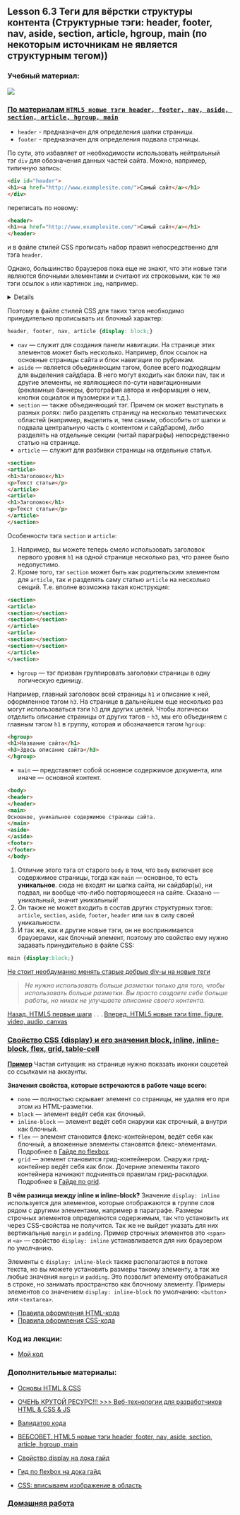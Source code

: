 ## Lesson 6.3 Теги для вёрстки структуры контента (Структурные тэги: header, footer, nav, aside, section, article, hgroup, main (по некоторым источникам не является структурным тегом))

### Учебный материал:

![](https://habrastorage.org/r/w1560/storage1/617fe369/2a645b1d/a197813c/012429b0.png)

### [По материалам `HTML5 новые тэги header, footer, nav, aside, section, article, hgroup, main`](http://www.websovet.com/html5-novye-tegi-header-footer-nav-aside-section-article-hgroup)

- `header` - предназначен для определения шапки страницы.
- `footer` - предназначен для определения подвала страницы.

По сути, это избавляет от необходимости использовать нейтральный тэг `div` для обозначения данных частей сайта.
Можно, например, типичную запись:
```html
<div id="header">
<h1><a href="http://www.examplesite.com/">Самый сайт</a></h1>
</div>
```
переписать по новому:
```html
<header>
<h1><a href="http://www.examplesite.com/">Самый сайт</a></h1>
</header>
```
и в файле стилей CSS прописать набор правил непосредственно для тэга `header`.

Однако, большинство браузеров пока еще не знают, что эти новые тэги являются блочными элементами и считают их строковыми, как те же тэги ссылок `a` или картинок `img`, например.

<details>

[Кратко](https://doka.guide/css/display/) 
> По умолчанию почти все элементы в HTML имеют блочный и строчный тип отображения. Но в вёрстке часто бывает, что нам нужно сделать элемент не строчным, а блочным. И наоборот.
> Тут на помощь приходит свойство CSS `{display}`✨
> Помимо значений `block` (блочное отображение) и `inline` (строчное отображение) существует смешанное значение `inline-block` (строчно-блочное отображение).
> Бывают и другие специфичные значения, например, `flex`, `grid`, `table-cell`.
</details>

Поэтому в файле стилей CSS для таких тэгов необходимо принудительно прописывать их блочный характер:
```css
header, footer, nav, article {display: block;}
```
- `nav` — служит для создания панели навигации. На странице этих элементов может быть несколько. Например, блок ссылок на основные страницы сайта и блок навигации по рубрикам.
- `aside` — является объединяющим тэгом, более всего подходящим для выделения сайдбара. В него могут входить как блоки nav, так и другие элементы, не являющиеся по-сути навигационными (рекламные баннеры, фотография автора и информация о нем, кнопки социалок и пузомерки и т.д.).
- `section` — также объединяющий тэг. Причем он может выступать в разных ролях: либо разделять страницу на несколько тематических областей (например, выделить и, тем самым, обособить от шапки и подвала центральную часть с контентом и сайдбаром), либо разделять на отдельные секции (читай параграфы) непосредственно статью на странице.
- `article` — служит для разбивки страницы на отдельные статьи.
```html
<section>
<article>
<h1>Заголовок</h1>
<p>Текст статьи</p>
</article>
<article>
<h1>Заголовок</h1>
<p>Текст статьи</p>
</article>
</section>
```
Особенности тэга `section` и `article`: 
1. Например, вы можете теперь смело использовать заголовок первого уровня `h1` на одной странице несколько раз, что ранее было недопустимо.
2. Кроме того, тэг `section` может быть как родительским элементом для `article`, так и разделять саму статью `article` на несколько секций. Т.е. вполне возможна такая конструкция:
```html
<section>
<article>
<section></section>
<section></section>
</article>
<article>
<section></section>
<section></section>
</article>
</section>
```
- `hgroup` — тэг призван группировать заголовки страницы в одну логическую единицу.

Например, главный заголовок всей страницы `h1` и описание к ней, оформленное тэгом `h3`. На странице в дальнейшем еще несколько раз могут использоваться тэги `h3` для других целей. Чтобы логически отделить описание страницы от других тэгов - `h3`, мы его объединяем с главным тэгом `h1` в группу, которая и обозначается тэгом `hgroup`:
```html
<hgroup>
<h1>Название сайта</h1>
<h3>Здесь описание сайта</h3>
</hgroup>
```
- `main` — представляет собой основное содержимое документа, или иначе — основной контент. 
```html
<body>
<header>
</header>
<main>
Основное, уникальное содержимое страницы сайта.
</main>
<aside>
</aside>
<footer>
</footer>
</body>
```
1. Отличие этого тэга от старого `body` в том, что `body` включает все содержимое страницы, тогда как `main` — основное, то есть **уникальное**. сюда не входят ни шапка сайта, ни сайдбар(ы), ни подвал, ни вообще что-либо повторяющееся на сайте. Сказано — уникальный, значит уникальный!
2. Он также не может входить в состав других структурных тэгов: `article`, `section`, `aside`, `footer`, `header` или `nav` в силу своей уникальности.
3. И так же, как и другие новые тэги, он не воспринимается браузерами, как блочный элемент, поэтому это свойство ему нужно задавать принудительно в файле CSS:
```css
main {display:block;}
```

[Не стоит  необдуманно менять старые добрые div-ы на новые теги](https://habr.com/ru/articles/124993/)
> *Не нужно использовать больше разметки только для того, чтобы использовать больше разметки. Вы просто создаете себе больше работы, но никак не улучшаете описание своего контента.*

[Назад. HTML5 первые шаги](http://www.websovet.com/html5-pervye-shagi) . . . [Вперед. HTML5 новые тэги time, figure, video, audio, canvas](http://www.websovet.com/html5-novye-tegi-time-figure-video-audio-canvas)

### [Свойство CSS {display} и его значения block, inline, inline-block, flex, grid, table-cell](https://doka.guide/css/display/)

**[Пример](https://doka.guide/css/display/#**primer**)**
Частая ситуация: на странице нужно показать иконки соцсетей со ссылками на аккаунты.

**Значения свойства, которые встречаются в работе чаще всего:**
- `none` — полностью скрывает элемент со страницы, не удаляя его при этом из HTML-разметки.
- `block` — элемент ведёт себя как блочный.
- `inline-block` — элемент ведёт себя снаружи как строчный, а внутри как блочный.
- `flex` — элемент становится флекс-контейнером, ведёт себя как блочный, а вложенные элементы становятся флекс-элементами. Подробнее в [Гайде по flexbox](https://doka.guide/css/flexbox-guide/).
- `grid` — элемент становится грид-контейнером. Снаружи грид-контейнер ведёт себя как блок. Дочерние элементы такого контейнера начинают подчиняться правилам грид-раскладки. Подробнее в [Гайде по grid](https://doka.guide/css/grid-guide/).

**В чём разница между inline и inline-block?**
Значение `display: inline` используется для элементов, которые отображаются в группе слов рядом с другими элементами, например в параграфе. Размеры строчных элементов определяются содержимым, так что установить их через CSS-свойства не получится. Так же не выйдет указать для них вертикальные `margin` и `padding`. Пример строчных элементов это `<span>` и `<a>` — свойство `display: inline` устанавливается для них браузером по умолчанию.

Элементы с `display: inline-block` также располагаются в потоке текста, но вы можете установить размеры такому элементу, а так же любые значения `margin` и `padding`. Это позволит элементу отображаться в строке, но занимать пространство как блочному элементу. Примеры элементов со значением `display: inline-block` по умолчанию: `<button>` или `<textarea>`.

- [Правила оформления HTML-кода](https://github.com/netology-code/codestyle/tree/master/html)
- [Правила оформления CSS-кода](https://github.com/netology-code/codestyle/tree/master/css)

### Код из лекции: 

- [Мой код](../My_code/)

### Дополнительные материалы:

- [Основы HTML & CSS](https://html5book.ru/osnovy-css/)
- [ОЧЕНЬ КРУТОЙ РЕСУРС!!! >>> Веб-технологии для разработчиков HTML & CSS & JS](https://developer.mozilla.org/ru/docs/Learn/HTML)
- [Валидатор кода](https://validator.w3.org/nu/)

- [ВЕБСОВЕТ. HTML5 новые тэги header, footer, nav, aside, section, article, hgroup, main](http://www.websovet.com/html5-novye-tegi-header-footer-nav-aside-section-article-hgroup)


- [Свойство display на дока гайд](https://doka.guide/css/display/#primer)
- [Гид по flexbox на дока гайд](https://doka.guide/css/flexbox-guide/)

- [CSS: вписываем изображение в область](https://www.tune-it.ru/web/leksa/blog/-/blogs/1996258#:~:text=%D0%9F%D0%B5%D1%80%D0%B2%D1%8B%D0%B9%20%D1%81%D0%BF%D0%BE%D1%81%D0%BE%D0%B1%20%D0%B7%D0%B0%D0%BA%D0%BB%D1%8E%D1%87%D0%B0%D0%B5%D1%82%D1%81%D1%8F%20%D0%B2%20%D0%B8%D1%81%D0%BF%D0%BE%D0%BB%D1%8C%D0%B7%D0%BE%D0%B2%D0%B0%D0%BD%D0%B8%D0%B8,%D0%B2%D1%82%D0%BE%D1%80%D0%BE%D0%B5%20%D0%B7%D0%BD%D0%B0%D1%87%D0%B5%D0%BD%D0%B8%D0%B5%20%D0%B1%D1%83%D0%B4%D0%B5%D1%82%20%D1%80%D0%B0%D1%81%D1%81%D1%87%D0%B8%D1%82%D0%B0%D0%BD%D0%BE%20%D0%B0%D0%B2%D1%82%D0%BE%D0%BC%D0%B0%D1%82%D0%B8%D1%87%D0%B5%D1%81%D0%BA%D0%B8.)

### [Домашняя работа](../fpy-homeworks/content-structure-tags/README.md)
